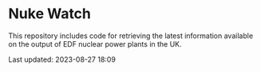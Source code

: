 # Nuke Watch

This repository includes code for retrieving the latest information available on the output of EDF nuclear power plants in the UK.

Last updated: 2023-08-27 18:09